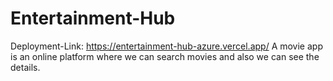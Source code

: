 # Entertainment-Hub
Deployment-Link: https://entertainment-hub-azure.vercel.app/
A movie app is an online platform where we can search movies and also we can see the details.
